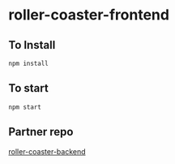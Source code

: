# roller-coaster-frontend

## To Install
```
npm install
```

## To start
```
npm start
```


## Partner repo
[roller-coaster-backend]()
